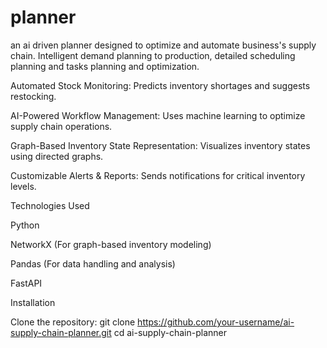 # planner
an ai driven planner designed to optimize and automate business's supply chain. Intelligent demand planning to production, detailed scheduling planning and tasks planning and optimization.

Automated Stock Monitoring: Predicts inventory shortages and suggests restocking.

AI-Powered Workflow Management: Uses machine learning to optimize supply chain operations.

Graph-Based Inventory State Representation: Visualizes inventory states using directed graphs.

Customizable Alerts & Reports: Sends notifications for critical inventory levels.

Technologies Used

Python

NetworkX (For graph-based inventory modeling)

Pandas (For data handling and analysis)


FastAPI

Installation

Clone the repository:
git clone https://github.com/your-username/ai-supply-chain-planner.git
cd ai-supply-chain-planner